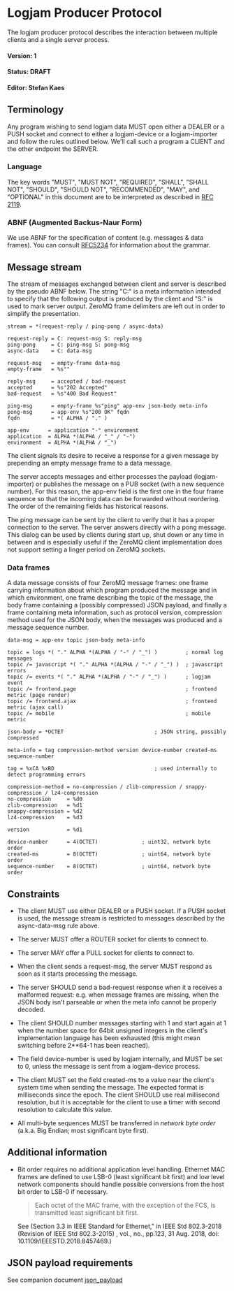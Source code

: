 # Logjam Producer Protocol

The logjam producer protocol describes the interaction between
multiple clients and a single server process.

#### Version: 1
#### Status: DRAFT
#### Editor: Stefan Kaes

## Terminology

Any program wishing to send logjam data MUST open either a DEALER or a
PUSH socket and connect to either a logjam-device or a logjam-importer
and follow the rules outlined below. We'll call such a program a
CLIENT and the other endpoint the SERVER.

### Language

The key words "MUST", "MUST NOT", "REQUIRED", "SHALL", "SHALL NOT",
"SHOULD", "SHOULD NOT", "RECOMMENDED", "MAY", and "OPTIONAL" in this
document are to be interpreted as described in
[RFC 2119](https://tools.ietf.org/html/rfc2119).

### ABNF (Augmented Backus-Naur Form)

We use ABNF for the specification of content (e.g. messages & data frames).
You can consult [RFC5234][abnf] for information about the grammar.

[abnf]: https://tools.ietf.org/html/rfc5234

## Message stream

The stream of messages exchanged between client and server is
described by the pseudo ABNF below. The string "C:" is a meta
information intended to specify that the following output is produced
by the client and "S:" is used to mark server output. ZeroMQ frame
delimiters are left out in order to simplify the presentation.

```abnf
stream = *(request-reply / ping-pong / async-data)

request-reply = C: request-msg S: reply-msg
ping-pong     = C: ping-msg S: pong-msg
async-data    = C: data-msg

request-msg   = empty-frame data-msg
empty-frame   = %s""

reply-msg     = accepted / bad-request
accepted      = %s"202 Accepted"
bad-request   = %s"400 Bad Request"

ping-msg      = empty-frame %s"ping" app-env json-body meta-info
pong-msg      = app-env %s"200 OK" fqdn
fqdn          = *( ALPHA / "." )

app-env      = application "-" environment
application  = ALPHA *(ALPHA / "_" / "-")
environment  = ALPHA *(ALPHA / "_")
```

The client signals its desire to receive a response for a given
message by prepending an empty message frame to a data message.

The server accepts messages and either processes the payload
(logjam-importer) or publishes the message on a PUB socket (with a new
sequence number). For this reason, the app-env field is the first one
in the four frame sequence so that the incoming data can be forwarded
without reordering. The order of the remaining fields has historical
reasons.

The ping message can be sent by the client to verify that it has a
proper connection to the server. The server answers directly with a
pong message. This dialog can be used by clients during start up, shut
down or any time in between and is especially useful if the ZeroMQ
client implementation does not support setting a linger period on
ZeroMQ sockets.


### Data frames

A data message consists of four ZeroMQ message frames: one frame
carrying information about which program produced the message and in
which environment, one frame describing the topic of the message, the
body frame containing a (possibly compressed) JSON payload, and
finally a frame containing meta information, such as protocol version,
compression method used for the JSON body, when the messages was
produced and a message sequence number.

```abnf
data-msg = app-env topic json-body meta-info

topic = logs *( "." ALPHA *(ALPHA / "-" / "_") )         ; normal log messages
topic /= javascript *( "." ALPHA *(ALPHA / "-" / "_") )  ; javascript errors
topic /= events *( "." ALPHA *(ALPHA / "-" / "_") )      ; logjam event
topic /= frontend.page                                   ; frontend metric (page render)
topic /= frontend.ajax                                   ; frontend metric (ajax call)
topic /= mobile                                          ; mobile metric

json-body = *OCTET                             ; JSON string, possibly compressed

meta-info = tag compression-method version device-number created-ms sequence-number

tag = %xCA %xBD                                ; used internally to detect programming errors

compression-method = no-compression / zlib-compression / snappy-compression / lz4-compression
no-compression     = %d0
zlib-compression   = %d1
snappy-compression = %d2
lz4-compression    = %d3

version            = %d1

device-number      = 4(OCTET)              ; uint32, network byte order
created-ms         = 8(OCTET)              ; uint64, network byte order
sequence-number    = 8(OCTET)              ; uint64, network byte order
```

## Constraints

* The client MUST use either DEALER or a PUSH socket. If a PUSH socket
  is used, the message stream is restricted to messages described by
  the async-data-msg rule above.

* The server MUST offer a ROUTER socket for clients to connect to.

* The server MAY offer a PULL socket for clients to connect to.

* When the client sends a request-msg, the server MUST respond as soon
  as it starts processing the message.

* The server SHOULD send a bad-request response when it a receives a
  malformed request: e.g. when message frames are missing, when the
  JSON body isn't parseable or when the meta info cannot be properly
  decoded.

* The client SHOULD number messages starting with 1 and start again at 1
  when the number space for 64bit unsigned integers in the client's
  implementation language has been exhausted (this might mean switching
  before 2**64-1 has been reached).

* The field device-number is used by logjam internally, and MUST be
  set to 0, unless the message is sent from a logjam-device process.

* The client MUST set the field created-ms to a value near the
  client's system time when sending the message. The expected format
  is milliseconds since the epoch. The client SHOULD use real
  millisecond resolution, but it is acceptable for the client to use a
  timer with second resolution to calculate this value.

* All multi-byte sequences MUST be transferred in *network byte order* (a.k.a. Big
  Endian; most significant byte first).

## Additional information

* Bit order requires no additional application level handling. Ethernet MAC frames
  are defined to use LSB-0 (least significant bit first) and low level network
  components should handle possible conversions from the host bit order to LSB-0
  if necessary.

  > Each octet of the MAC frame, with the exception of the FCS, is transmitted least significant bit first.

  See (Section 3.3 in IEEE Standard for Ethernet," in IEEE Std 802.3-2018
  (Revision of IEEE Std 802.3-2015) , vol., no., pp.123, 31 Aug. 2018, doi:
  10.1109/IEEESTD.2018.8457469.)

## JSON payload requirements

See companion document [json_payload](json_payload.md)
